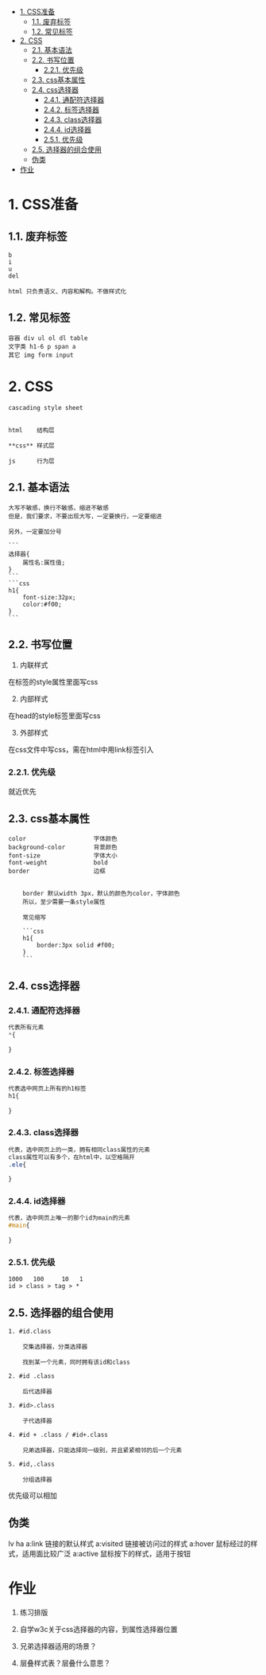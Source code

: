<!-- TOC -->

- [1. CSS准备](#1-css准备)
    - [1.1. 废弃标签](#11-废弃标签)
    - [1.2. 常见标签](#12-常见标签)
- [2. CSS](#2-css)
    - [2.1. 基本语法](#21-基本语法)
    - [2.2. 书写位置](#22-书写位置)
        - [2.2.1. 优先级](#221-优先级)
    - [2.3. css基本属性](#23-css基本属性)
    - [2.4. css选择器](#24-css选择器)
        - [2.4.1. 通配符选择器](#241-通配符选择器)
        - [2.4.2. 标签选择器](#242-标签选择器)
        - [2.4.3. class选择器](#243-class选择器)
        - [2.4.4. id选择器](#244-id选择器)
        - [2.5.1. 优先级](#251-优先级)
    - [2.5. 选择器的组合使用](#25-选择器的组合使用)
    - [伪类](#伪类)
- [作业](#作业)

<!-- /TOC -->
# 1. CSS准备

## 1.1. 废弃标签

    b
    i
    u
    del

    html 只负责语义、内容和解构。不做样式化

## 1.2. 常见标签

    容器 div ul ol dl table
    文字类 h1-6 p span a
    其它 img form input

# 2. CSS

    cascading style sheet


    html    结构层

    **css** 样式层

    js      行为层

## 2.1. 基本语法

    大写不敏感，换行不敏感，缩进不敏感
    但是，我们要求，不要出现大写，一定要换行，一定要缩进

    另外，一定要加分号

    ```
    选择器{
        属性名:属性值;
    }
    ```
    ```css
    h1{
        font-size:32px;
        color:#f00;
    }
    ```

## 2.2. 书写位置

1. 内联样式

在标签的style属性里面写css

2. 内部样式

在head的style标签里面写css

3. 外部样式

在css文件中写css，需在html中用link标签引入

### 2.2.1. 优先级

就近优先

## 2.3. css基本属性

    color                   字体颜色
    background-color        背景颜色
    font-size               字体大小
    font-weight             bold
    border                  边框


        border 默认width 3px，默认的颜色为color，字体颜色
        所以，至少需要一条style属性

        常见缩写

        ```css
        h1{
            border:3px solid #f00;
        }
        ```
## 2.4. css选择器
### 2.4.1. 通配符选择器
```css
代表所有元素
*{
    
}
```

### 2.4.2. 标签选择器
```css
代表选中网页上所有的h1标签
h1{
    
}
```
### 2.4.3. class选择器
```css
代表，选中网页上的一类，拥有相同class属性的元素
class属性可以有多个，在html中，以空格隔开
.ele{
    
}
```
### 2.4.4. id选择器
```css
代表，选中网页上唯一的那个id为main的元素
#main{
    
}
```
### 2.5.1. 优先级

    1000   100     10   1
    id > class > tag > *

## 2.5. 选择器的组合使用

    1. #id.class

        交集选择器，分类选择器

        找到某一个元素，同时拥有该id和class

    2. #id .class

        后代选择器

    3. #id>.class

        子代选择器

    4. #id + .class / #id+.class

        兄弟选择器，只能选择同一级别，并且紧紧相邻的后一个元素

    5. #id,.class

        分组选择器


优先级可以相加

## 伪类
lv ha
a:link      链接的默认样式 
a:visited   链接被访问过的样式
a:hover     鼠标经过的样式，适用面比较广泛
a:active    鼠标按下的样式，适用于按钮

# 作业

1. 练习排版

2. 自学w3c关于css选择器的内容，到属性选择器位置

3. 兄弟选择器适用的场景？

4. 层叠样式表？层叠什么意思？